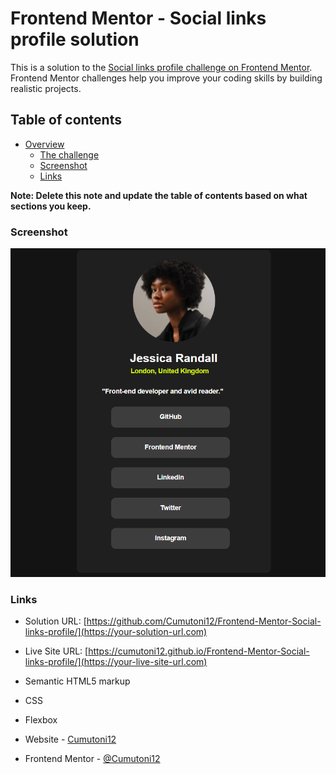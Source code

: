 # Frontend Mentor - Social links profile solution

This is a solution to the [Social links profile challenge on Frontend Mentor](https://www.frontendmentor.io/challenges/social-links-profile-UG32l9m6dQ). Frontend Mentor challenges help you improve your coding skills by building realistic projects.

## Table of contents

- [Overview](#overview)
  - [The challenge](#the-challenge)
  - [Screenshot](#screenshot)
  - [Links](#links)

**Note: Delete this note and update the table of contents based on what sections you keep.**

### Screenshot

![alt text](<Screenshot social .png>)

### Links

- Solution URL: [https://github.com/Cumutoni12/Frontend-Mentor-Social-links-profile/](https://your-solution-url.com)
- Live Site URL: [https://cumutoni12.github.io/Frontend-Mentor-Social-links-profile/](https://your-live-site-url.com)

- Semantic HTML5 markup
- CSS
- Flexbox
- Website - [Cumutoni12](https://www.your-site.com)
- Frontend Mentor - [@Cumutoni12](https://www.frontendmentor.io/profile/Cumutoni12)
